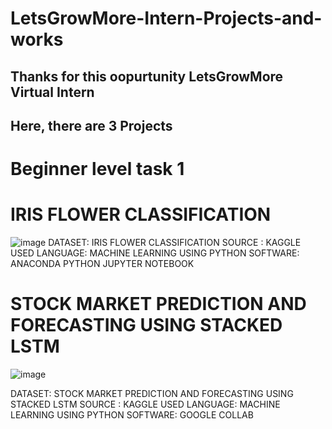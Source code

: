 # LetsGrowMore-Intern-Projects-and-works

## Thanks for this oopurtunity LetsGrowMore Virtual Intern
## Here, there are 3 Projects 
# Beginner level task 1 
# IRIS FLOWER CLASSIFICATION
![image](https://user-images.githubusercontent.com/66521280/132902497-a51e053d-d358-4511-8a73-d36e11840418.png)
DATASET: IRIS FLOWER CLASSIFICATION
SOURCE : KAGGLE
USED LANGUAGE: MACHINE LEARNING USING PYTHON
SOFTWARE: ANACONDA PYTHON JUPYTER NOTEBOOK
# STOCK MARKET PREDICTION AND FORECASTING USING STACKED LSTM
![image](https://user-images.githubusercontent.com/66521280/132902581-f5278a44-ce4d-423a-a262-3ed88c64c2db.png)

DATASET: STOCK MARKET PREDICTION AND FORECASTING USING STACKED LSTM
SOURCE : KAGGLE
USED LANGUAGE: MACHINE LEARNING USING PYTHON
SOFTWARE: GOOGLE COLLAB

